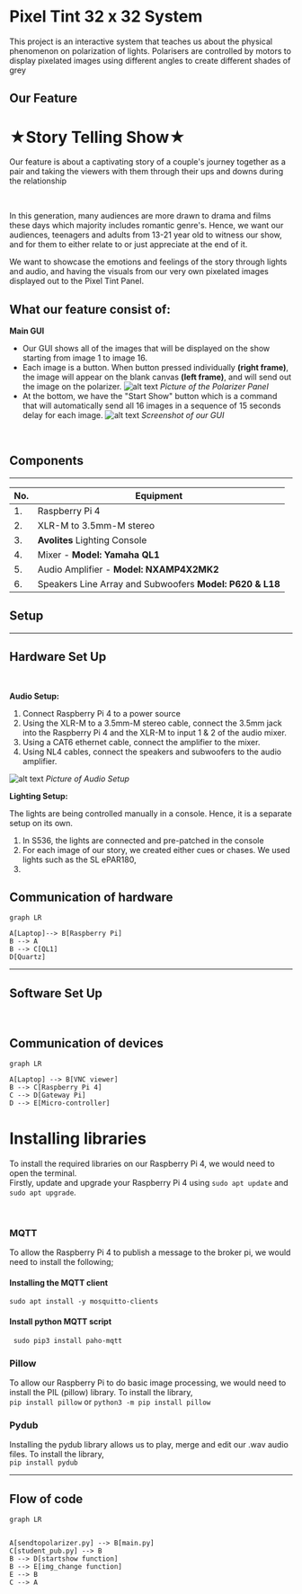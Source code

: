 # Pixel Tint 32 x 32 System
This project is an interactive system that teaches us about the physical phenomenon on polarization of lights. Polarisers are controlled by motors to display pixelated images using different angles to create different shades of grey
## Our Feature

# ★Story Telling Show★
Our feature is about a captivating story of a couple's journey together as a pair and taking the viewers with them through their ups and downs during the relationship

<br>

In this generation, many audiences are more drawn to drama and films these days which majority includes romantic genre's. Hence, we want our audiences, teenagers and adults from 13-21 year old to witness our show, and for them to either relate to or just appreciate at the end of it.
<br>

We want to showcase the emotions and feelings of the story through lights and audio, and having the visuals from our very own pixelated images displayed out to the Pixel Tint Panel.
## What our feature consist of:
**Main GUI** 
- Our GUI shows all of the images that will be displayed on the show starting from image 1 to image 16.
- Each image is a button. When button pressed individually **(right frame)**, the image will appear on the blank canvas **(left frame)**, and will send out the image on the polarizer.
![alt text](diagram/Panel.jpg)
*Picture of the Polarizer Panel*
- At the bottom, we have the "Start Show" button which is a command that will automatically send all 16 images in a sequence of 15 seconds delay for each image.
![alt text](diagram/Show_GUI.png)
*Screenshot of our GUI*

<br>

## Components
---
| No. | Equipment |
| ----------- | ----------- |
| 1. | Raspberry Pi 4 |
| 2. |  XLR-M to 3.5mm-M stereo |
| 3. |  **Avolites** Lighting Console |
| 4. |  Mixer - **Model: Yamaha QL1**|
| 5. |  Audio Amplifier - **Model: NXAMP4X2MK2**|
| 6. |  Speakers Line Array and Subwoofers **Model: P620 & L18**|


## Setup
---
## **Hardware Set Up**

<br>

**Audio Setup:**
<br>

1. Connect Raspberry Pi 4 to a power source
2. Using the XLR-M to a 3.5mm-M stereo cable, connect the 3.5mm jack into the Raspberry Pi 4 and the XLR-M to input 1 & 2 of the audio mixer.
3. Using a CAT6 ethernet cable, connect the amplifier to the mixer.
4. Using NL4 cables, connect the speakers and subwoofers to the audio amplifier.

![alt text](diagram/audiosetup.jpg)
*Picture of Audio Setup*

**Lighting Setup:**
<br>

The lights are being controlled manually in a console. Hence, it is a separate setup on its own.
<br>

1. In S536, the lights are connected and pre-patched in the console
2. For each image of our story, we created either cues or chases. We used lights such as the SL ePAR180,
3. 


## Communication of hardware 

```mermaid
graph LR

A[Laptop]--> B[Raspberry Pi]
B --> A
B --> C[QL1]
D[Quartz]

```

---

## **Software Set Up** ##

<br>

## Communication of devices

```mermaid
graph LR

A[Laptop] --> B[VNC viewer]
B --> C[Raspberry Pi 4]
C --> D[Gateway Pi]
D --> E[Micro-controller]

```
# **Installing libraries**

To install the required libraries on our Raspberry Pi 4, we would need to open the terminal.
<br>
Firstly, update and upgrade your Raspberry Pi 4 using ```sudo apt update``` and ```sudo apt upgrade```.

<br>

### **MQTT**
To allow the Raspberry Pi 4 to publish a message to the broker pi, we would need to install the following;



#### Installing the MQTT client
```sudo apt install -y mosquitto-clients```
<br>
#### Install python MQTT script 
``` sudo pip3 install paho-mqtt```

### **Pillow**
To allow our Raspberry Pi to do basic image processing, we would need to install the PIL (pillow) library. To install the library,
<br>
```pip install pillow``` or ```python3 -m pip install pillow```

### **Pydub**
Installing the pydub library allows us to play, merge and edit our .wav audio files. To install the library,
<br>
```pip install pydub```








---
## Flow of code ##



```mermaid
graph LR


A[sendtopolarizer.py] --> B[main.py]
C[student_pub.py] --> B
B --> D[startshow function]
B --> E[img_change function]
E --> B
C --> A

```

